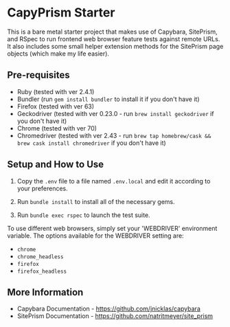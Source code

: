# CapyPrism Starter

This is a bare metal starter project that makes use of Capybara, SitePrism, and RSpec to run
frontend web browser feature tests against remote URLs. It also includes some small helper
extension methods for the SitePrism page objects (which make my life easier).


## Pre-requisites

- Ruby (tested with ver 2.4.1)
- Bundler (run `gem install bundler` to install it if you don't have it)
- Firefox (tested with ver 63)
- Geckodriver (tested with ver 0.23.0 - run `brew install geckodriver` if you don't have it)
- Chrome (tested with ver 70)
- Chromedriver (tested with ver 2.43 - run `brew tap homebrew/cask && brew cask install chromedriver` if you don't have it)


## Setup and How to Use

1. Copy the `.env` file to a file named `.env.local` and edit it according to your preferences.
   
2. Run `bundle install` to install all of the necessary gems.

3. Run `bundle exec rspec` to launch the test suite.

To use different web browsers, simply set your 'WEBDRIVER' environment variable.
The options available for the WEBDRIVER setting are:
- `chrome`
- `chrome_headless`
- `firefox`
- `firefox_headless`

## More Information

- Capybara Documentation - https://github.com/jnicklas/capybara
- SitePrism Documentation - https://github.com/natritmeyer/site_prism
